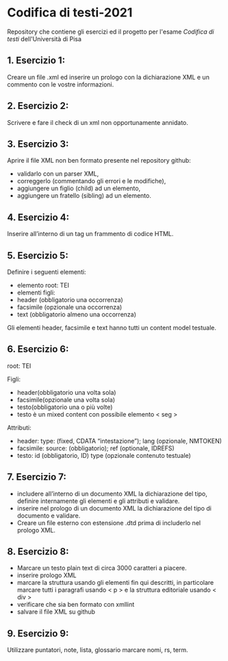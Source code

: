 # Codifica di testi-2021
Repository che contiene gli esercizi ed il progetto per l'esame _Codifica di testi_ dell'Università di Pisa

## 1. Esercizio 1:
Creare un file .xml ed inserire un prologo con la dichiarazione XML e un commento con le vostre informazioni.

## 2. Esercizio 2:
Scrivere e fare il check di un xml non opportunamente annidato.

## 3. Esercizio 3:
Aprire il file XML non ben formato presente nel repository github:
* validarlo con un parser XML,
* correggerlo (commentando gli errori e le modifiche),
* aggiungere un figlio (child) ad un elemento,
* aggiungere un fratello (sibling) ad un elemento.

## 4. Esercizio 4:
Inserire all’interno di un tag un frammento di codice HTML.

## 5. Esercizio 5:
Definire i seguenti elementi:
* elemento root: TEI
* elementi figli:
* header (obbligatorio una occorrenza)
* facsimile (opzionale una occorrenza)
* text (obbligatorio almeno una occorrenza)

Gli elementi header, facsimile e text hanno tutti un content model testuale.

## 6. Esercizio 6:
root: TEI

Figli:  

* header(obbligatorio una volta sola)
* facsimile(opzionale una volta sola)
* testo(obbligatorio una o più volte)
* testo è un mixed content con possibile elemento < seg >

 Attributi:  
  
* header: type: (fixed, CDATA “intestazione”); lang (opzionale, NMTOKEN)
* facsimile: source: (obbligatorio); ref (optionale, IDREFS)
* testo: id (obbligatorio, ID) type (opzionale contenuto testuale)

## 7. Esercizio 7:
* includere all’interno di un documento XML la dichiarazione del tipo, definire internamente gli elementi e gli attributi e validare.
* inserire nel prologo di un documento XML la dichiarazione del tipo di documento e validare.
* Creare un file esterno con estensione .dtd prima di includerlo nel prologo XML.

## 8. Esercizio 8:
* Marcare un testo plain text di circa 3000 caratteri a piacere.
* inserire prologo XML
* marcare la struttura usando gli elementi fin qui descritti, in particolare marcare tutti i paragrafi usando < p > e la struttura editoriale usando < div >
* verificare che sia ben formato con xmllint
* salvare il file XML su github

## 9. Esercizio 9:
Utilizzare puntatori, note, lista, glossario marcare nomi, rs, term.
